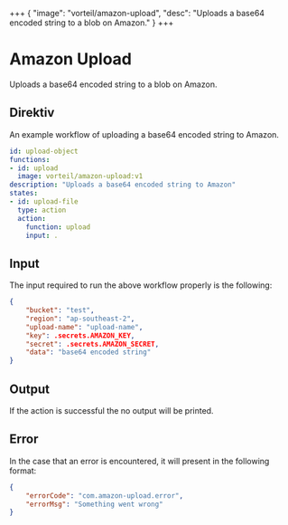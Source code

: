 +++
{
  "image": "vorteil/amazon-upload",
  "desc": "Uploads a base64 encoded string to a blob on Amazon."
}
+++

# Amazon Upload

Uploads a base64 encoded string to a blob on Amazon.

## Direktiv

An example workflow of uploading a base64 encoded string to Amazon.

```yaml
id: upload-object
functions:
- id: upload
  image: vorteil/amazon-upload:v1
description: "Uploads a base64 encoded string to Amazon"
states:
- id: upload-file
  type: action
  action:
    function: upload
    input: .
```

## Input

The input required to run the above workflow properly is the following:

```json
{
    "bucket": "test",
    "region": "ap-southeast-2",
    "upload-name": "upload-name",
    "key": .secrets.AMAZON_KEY,
    "secret": .secrets.AMAZON_SECRET,
    "data": "base64 encoded string"
}
```

## Output

If the action is successful the no output will be printed.

## Error

In the case that an error is encountered, it will present in the following format:

```json
{
    "errorCode": "com.amazon-upload.error",
    "errorMsg": "Something went wrong"
}
```